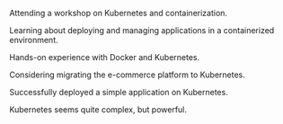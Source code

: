 Attending a workshop on Kubernetes and containerization.

Learning about deploying and managing applications in a containerized environment.

Hands-on experience with Docker and Kubernetes.

Considering migrating the e-commerce platform to Kubernetes.

Successfully deployed a simple application on Kubernetes.

Kubernetes seems quite complex, but powerful.